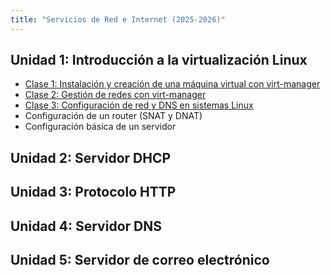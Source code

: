 ```yaml
---
title: "Servicios de Red e Internet (2025-2026)"
---
```


## Unidad 1: Introducción a la virtualización Linux

* [Clase 1: Instalación y creación de una máquina virtual con virt-manager](2526/u1/clase1.html)
* [Clase 2: Gestión de redes con virt-manager](2526/u1/clase2.html)
* [Clase 3: Configuración de red y DNS en sistemas Linux](2526/u1/clase3.html)
* Configuración de un router (SNAT y DNAT)
* Configuración básica de un servidor

## Unidad 2: Servidor DHCP

## Unidad 3: Protocolo HTTP

## Unidad 4: Servidor DNS

## Unidad 5: Servidor de correo electrónico